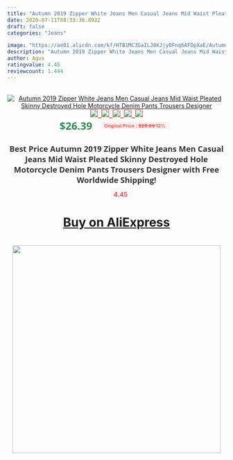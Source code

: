 ```yaml
---
title: "Autumn 2019 Zipper White Jeans Men Casual Jeans Mid Waist Pleated Skinny Destroyed Hole Motorcycle Denim Pants Trousers Designer"
date: 2020-07-11T08:33:36.892Z
draft: false
categories: "Jeans"

image: "https://ae01.alicdn.com/kf/HTB1MC3GaILJ8KJjy0Fnq6AFDpXaE/Autumn-2019-Zipper-White-Jeans-Men-Casual-Jeans-Mid-Waist-Pleated-Skinny-Destroyed-Hole-Motorcycle-Denim.jpg"
description: "Autumn 2019 Zipper White Jeans Men Casual Jeans Mid Waist Pleated Skinny Destroyed Hole Motorcycle Denim Pants Trousers Designer"
author: Agus
ratingvalue: 4.45
reviewcount: 1.444
---
```

<br>
<div style="text-align: center;">
<a href="https://s.click.aliexpress.com/e/_AYRJZj" target="_blank" rel="nofollow noopener noreferrer"><img alt="Autumn 2019 Zipper White Jeans Men Casual Jeans Mid Waist Pleated Skinny Destroyed Hole Motorcycle Denim Pants Trousers Designer" class="magnifier-image" src="https://ae01.alicdn.com/kf/HTB1MC3GaILJ8KJjy0Fnq6AFDpXaE/Autumn-2019-Zipper-White-Jeans-Men-Casual-Jeans-Mid-Waist-Pleated-Skinny-Destroyed-Hole-Motorcycle-Denim.jpg_640x640.jpg">
<br>
<img style="border:1px solid salmon" src="https://ae01.alicdn.com/kf/HTB1MC3GaILJ8KJjy0Fnq6AFDpXaE/Autumn-2019-Zipper-White-Jeans-Men-Casual-Jeans-Mid-Waist-Pleated-Skinny-Destroyed-Hole-Motorcycle-Denim.jpg_120x120.jpg">&nbsp;&nbsp;<img style="border:1px solid salmon" src="https://ae01.alicdn.com/kf/HTB162YmXWLN8KJjSZFmq6AQ6XXav/Autumn-2019-Zipper-White-Jeans-Men-Casual-Jeans-Mid-Waist-Pleated-Skinny-Destroyed-Hole-Motorcycle-Denim.jpg_120x120.jpg">&nbsp;&nbsp;<img style="border:1px solid salmon" src="https://ae01.alicdn.com/kf/HTB1GFcAaL2H8KJjy1zkq6xr7pXaA/Autumn-2019-Zipper-White-Jeans-Men-Casual-Jeans-Mid-Waist-Pleated-Skinny-Destroyed-Hole-Motorcycle-Denim.jpg_120x120.jpg">&nbsp;&nbsp;<img style="border:1px solid salmon" src="https://ae01.alicdn.com/kf/HTB1gvvgX3fN8KJjSZFIq6A0UFXar/Autumn-2019-Zipper-White-Jeans-Men-Casual-Jeans-Mid-Waist-Pleated-Skinny-Destroyed-Hole-Motorcycle-Denim.jpg_120x120.jpg">&nbsp;&nbsp;<img style="border:1px solid salmon" src="https://ae01.alicdn.com/kf/HTB1BI_iX0HO8KJjSZFHq6zWJFXa6/Autumn-2019-Zipper-White-Jeans-Men-Casual-Jeans-Mid-Waist-Pleated-Skinny-Destroyed-Hole-Motorcycle-Denim.jpg_120x120.jpg"></a></div><br0>
<div style="text-align: center;"><span style="background-color: white; border: 0px; box-sizing: border-box; color: seagreen; display: inline-block; font-family: &quot;open sans&quot; , &quot;arial&quot; , &quot;helvetica&quot; , sans-serif , &quot;heiti&quot;; font-size: 24px; font-stretch: inherit; font-weight: 700; line-height: inherit; margin: 0px 10px 0px 0px; padding: 0px; vertical-align: middle;">$26.39 </span>
<span style="background: rgb(255 , 241 , 241); border-radius: 3px; border: 0px; box-sizing: border-box; color: #ff4747; display: inline-block; font-family: inherit; font-size: 12px; font-stretch: inherit; font-style: inherit; font-variant: inherit; font-weight: 600; line-height: inherit; margin: 0px; padding: 2px 5px; transform: scale(0.9); vertical-align: middle;">Original Price : <b style="text-decoration: line-through;">$29.99 </b> 12%&nbsp;&nbsp;</span></div>
<h1 style="color: #333333; display: inline-block; font-family: &quot;open sans&quot; , &quot;arial&quot; , &quot;helvetica&quot; , sans-serif , &quot;heiti&quot;; font-size: 18px; font-stretch: inherit; font-weight: 700; text-align: center;">Best Price Autumn 2019 Zipper White Jeans Men Casual Jeans Mid Waist Pleated Skinny Destroyed Hole Motorcycle Denim Pants Trousers Designer with Free Worldwide Shipping!</h1>
<div style="color: #ff4747; text-align: center;">
<img src="https://4.bp.blogspot.com/-M0ZcTcb-5uY/XleCXlxnR4I/AAAAAAAAAEc/OrjgMkXV1oMQFaCRZj5HQwOCBcu3w1FegCPcBGAYYCw/s1600/star.png" style="height: 15px;">&nbsp;<b>4.45</b></div>
<div class="button_cont" align="center"><a class="buynow_a" href="https://s.click.aliexpress.com/e/_AYRJZj" target="_blank" rel="nofollow noopener noreferrer"><H1>Buy on AliExpress</H1></a></div><br>
<div class="separator" style="clear: both; text-align: center;">
<img src="https://lh3.googleusercontent.com/-pTy5HemUv9M/XlePHvY0dAI/AAAAAAAAAE4/0nX5iRUoIWY8eMW9Dpxeirr157OZliDIgCLcBGAsYHQ/s1600/badge.gif" width="480">
</div>
